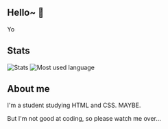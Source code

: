 ## Hello~ 👋

Yo

## Stats
<div>
  <a>
   <img align="top" alt="Stats" src="https://github-readme-stats.vercel.app/api?username=Lino-Ren" />
  </a>
  <a>
   <img align="top" alt="Most used language" src="https://github-readme-stats.vercel.app/api/top-langs/?username=Lino-Ren" />
  </a>
</div>


## About me
<p>I'm a student studying HTML and CSS. MAYBE.</p>
<p>But I'm not good at coding, so please watch me over...</p>
